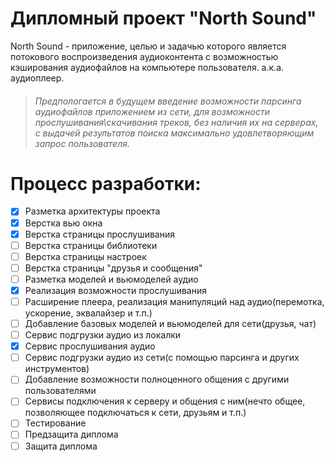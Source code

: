 # Дипломный проект "North Sound"
North Sound - приложение, целью и задачью которого является потокового воспроизведения аудиоконтента с возможностью кэширования аудиофайлов на компьютере пользователя. а.к.а. аудиоплеер. 

> ###### Предпологается в будущем введение возможности парсинга аудиофайлов приложением из сети, для возможности прослушивания\скачивания треков, без наличия их на серверах, с выдачей результатов поиска максимально удовлетворяющим запрос пользователя.

# Процесс разработки:
- [x] Разметка архитектуры проекта
- [x] Верстка вью окна
- [x] Верстка страницы прослушивания
- [ ] Верстка страницы библиотеки
- [ ] Верстка страницы настроек
- [ ] Верстка страницы "друзья и сообщения"
- [ ] Разметка моделей и вьюмоделей аудио
- [x] Реализация возможности прослушивания
- [ ] Расширение плеера, реализация манипуляций над аудио(перемотка, ускорение, эквалайзер и т.п.)
- [ ] Добавление базовых моделей и вьюмоделей для сети(друзья, чат)
- [ ] Сервис подгрузки аудио из локалки
- [x] Сервис прослушивания аудио
- [ ] Сервис подгрузки аудио из сети(с помощью парсинга и других инструментов)
- [ ] Добавление возможности полноценного общения с другими пользователями
- [ ] Сервисы подключения к серверу и общения с ним(нечто общее, позволяющее подключаться к сети, друзьям и т.п.)
- [ ] Тестирование
- [ ] Предзащита диплома
- [ ] Защита диплома
